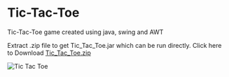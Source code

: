 # Tic-Tac-Toe
 Tic-Tac-Toe game created using java, swing and AWT

Extract .zip file to get Tic_Tac_Toe.jar which can be run directly.
Click here to Download
[Tic_Tac_Toe.zip](https://github.com/nsdahile/Tic-Tac-Toe/files/5636500/Tic_Tac_Toe.zip)

![Tic Tac Toe](https://user-images.githubusercontent.com/75429514/101026955-86a48a80-359d-11eb-81e2-d696a775a52f.png)
